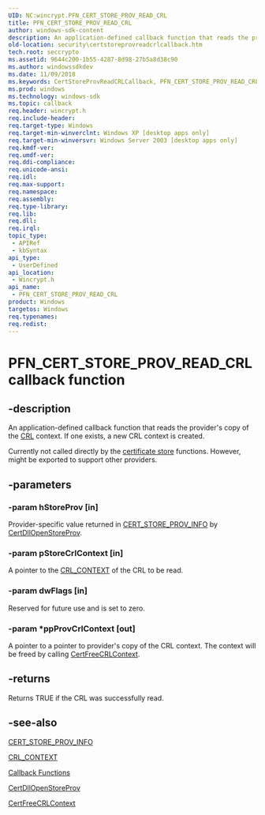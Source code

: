 ```yaml
---
UID: NC:wincrypt.PFN_CERT_STORE_PROV_READ_CRL
title: PFN_CERT_STORE_PROV_READ_CRL
author: windows-sdk-content
description: An application-defined callback function that reads the provider's copy of the CRL context.
old-location: security\certstoreprovreadcrlcallback.htm
tech.root: seccrypto
ms.assetid: 9644c200-1b55-4287-8d98-27b5a8d38c90
ms.author: windowssdkdev
ms.date: 11/09/2018
ms.keywords: CertStoreProvReadCRLCallback, PFN_CERT_STORE_PROV_READ_CRL, PFN_CERT_STORE_PROV_READ_CRL callback, PFN_CERT_STORE_PROV_READ_CRL callback function [Security], _crypto2_certstoreprovreadcrlcallback, security.certstoreprovreadcrlcallback, wincrypt/PFN_CERT_STORE_PROV_READ_CRL
ms.prod: windows
ms.technology: windows-sdk
ms.topic: callback
req.header: wincrypt.h
req.include-header: 
req.target-type: Windows
req.target-min-winverclnt: Windows XP [desktop apps only]
req.target-min-winversvr: Windows Server 2003 [desktop apps only]
req.kmdf-ver: 
req.umdf-ver: 
req.ddi-compliance: 
req.unicode-ansi: 
req.idl: 
req.max-support: 
req.namespace: 
req.assembly: 
req.type-library: 
req.lib: 
req.dll: 
req.irql: 
topic_type:
 - APIRef
 - kbSyntax
api_type:
 - UserDefined
api_location:
 - Wincrypt.h
api_name:
 - PFN_CERT_STORE_PROV_READ_CRL
product: Windows
targetos: Windows
req.typenames: 
req.redist: 
---
```


# PFN_CERT_STORE_PROV_READ_CRL callback function


## -description


An application-defined callback function that reads the provider's copy of the <a href="https://msdn.microsoft.com/db46def4-bfdc-4801-a57d-d568e94a2dbb">CRL</a> context. If one exists, a new CRL context is created.

Currently not called directly by the <a href="https://msdn.microsoft.com/db46def4-bfdc-4801-a57d-d568e94a2dbb">certificate store</a> functions. However, might be exported to support other providers.


## -parameters




### -param hStoreProv [in]

Provider-specific value returned in 
<a href="https://msdn.microsoft.com/dc6789a7-09a5-467a-b2e4-16acfa25b5f6">CERT_STORE_PROV_INFO</a> by 
<a href="https://msdn.microsoft.com/2fe291dd-23e2-49df-b9e4-a4ed29667123">CertDllOpenStoreProv</a>.


### -param pStoreCrlContext [in]

A pointer to the 
<a href="https://msdn.microsoft.com/cf7cabcd-b469-492a-b855-8870465ea1cc">CRL_CONTEXT</a> of the CRL to be read.


### -param dwFlags [in]

Reserved for future use and is set to zero.


### -param *ppProvCrlContext [out]

A pointer to a pointer to provider's copy of the CRL context. The context will be freed by calling 
<a href="https://msdn.microsoft.com/19a590a5-bd39-4bbe-ad86-4e648baa1ba8">CertFreeCRLContext</a>.


## -returns



Returns TRUE if the CRL was successfully read.




## -see-also




<a href="https://msdn.microsoft.com/dc6789a7-09a5-467a-b2e4-16acfa25b5f6">CERT_STORE_PROV_INFO</a>



<a href="https://msdn.microsoft.com/cf7cabcd-b469-492a-b855-8870465ea1cc">CRL_CONTEXT</a>



<a href="cryptography_functions.htm">Callback Functions</a>



<a href="https://msdn.microsoft.com/2fe291dd-23e2-49df-b9e4-a4ed29667123">CertDllOpenStoreProv</a>



<a href="https://msdn.microsoft.com/19a590a5-bd39-4bbe-ad86-4e648baa1ba8">CertFreeCRLContext</a>
 

 

